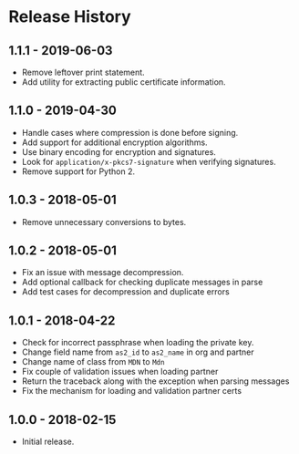 # Release History

## 1.1.1 - 2019-06-03

* Remove leftover print statement.
* Add utility for extracting public certificate information.

## 1.1.0 - 2019-04-30

* Handle cases where compression is done before signing.
* Add support for additional encryption algorithms.
* Use binary encoding for encryption and signatures.
* Look for `application/x-pkcs7-signature` when verifying signatures.
* Remove support for Python 2.

## 1.0.3 - 2018-05-01

* Remove unnecessary conversions to bytes.

## 1.0.2 - 2018-05-01

* Fix an issue with message decompression.
* Add optional callback for checking duplicate messages in parse
* Add test cases for decompression and duplicate errors

## 1.0.1 - 2018-04-22

* Check for incorrect passphrase when loading the private key.
* Change field name from `as2_id` to `as2_name` in org and partner
* Change name of class from `MDN` to `Mdn`
* Fix couple of validation issues when loading partner
* Return the traceback along with the exception when parsing messages
* Fix the mechanism for loading and validation partner certs

## 1.0.0 - 2018-02-15

* Initial release.
